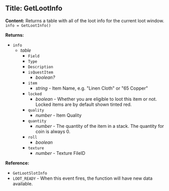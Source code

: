 ## Title: GetLootInfo

**Content:**
Returns a table with all of the loot info for the current loot window.
`info = GetLootInfo()`

**Returns:**
- `info`
  - *table*
    - `Field`
    - `Type`
    - `Description`
    - `isQuestItem`
      - *boolean?*
    - `item`
      - *string* - Item Name, e.g. "Linen Cloth" or "65 Copper"
    - `locked`
      - *boolean* - Whether you are eligible to loot this item or not. Locked items are by default shown tinted red.
    - `quality`
      - *number* - Item Quality
    - `quantity`
      - *number* - The quantity of the item in a stack. The quantity for coin is always 0.
    - `roll`
      - *boolean*
    - `texture`
      - *number* - Texture FileID

**Reference:**
- `GetLootSlotInfo`
- `LOOT_READY` - When this event fires, the function will have new data available.